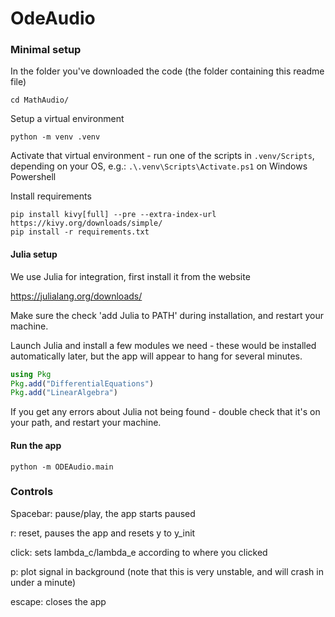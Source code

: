 # OdeAudio
### Minimal setup
In the folder you've downloaded the code (the folder containing this readme file)

`cd MathAudio/`

Setup a virtual environment

`python -m venv .venv`

Activate that virtual environment - run one of the scripts in `.venv/Scripts`, depending on your OS, 
e.g.: `.\.venv\Scripts\Activate.ps1` on Windows Powershell

Install requirements

```
pip install kivy[full] --pre --extra-index-url https://kivy.org/downloads/simple/
pip install -r requirements.txt
```

#### Julia setup
We use Julia for integration, first install it from the website

https://julialang.org/downloads/

Make sure the check 'add Julia to PATH' during installation, and restart your machine.

Launch Julia and install a few modules we need - these would be installed automatically later, but the app will appear to hang for several minutes.

```julia
using Pkg
Pkg.add("DifferentialEquations")
Pkg.add("LinearAlgebra")
```

If you get any errors about Julia not being found - double check that it's on your path, and restart your machine.

#### Run the app

`python -m ODEAudio.main`

### Controls
Spacebar: pause/play, the app starts paused

r: reset, pauses the app and resets y to y_init

click: sets lambda_c/lambda_e according to where you clicked

p: plot signal in background (note that this is very unstable, and will crash in under a minute)

escape: closes the app
